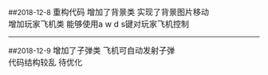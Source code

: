 ##2018-12-8
<font size="3">重构代码 增加了背景类 实现了背景图片移动<br>
增加玩家飞机类 能够使用a w d s键对玩家飞机控制<br></font>

----
##2018-12-9
<font size=3>增加了子弹类 飞机可自动发射子弹<br>
代码结构较乱 待优化</font>